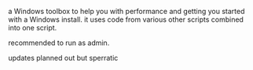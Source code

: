 a Windows toolbox to help you with performance and getting you started with a Windows install. 
it uses code from various other scripts combined into one script. 

recommended to run as admin.

updates planned out but sperratic
